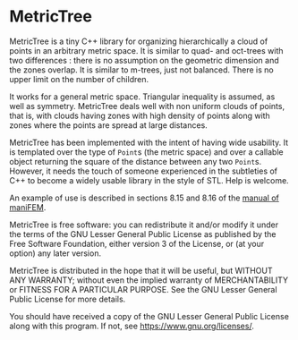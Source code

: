 # MetricTree

MetricTree is a tiny C++ library for organizing hierarchically a cloud of points in 
an arbitrary metric space.
It is similar to quad- and oct-trees with two differences :
there is no assumption on the geometric dimension and the zones overlap.
It is similar to m-trees, just not balanced.
There is no upper limit on the number of children.

It works for a general metric space.
Triangular inequality is assumed, as well as symmetry.
MetricTree deals well with non uniform clouds of points, that is, with clouds having zones with
high density of points along with zones where the points are spread at large distances.

MetricTree has been implemented with the intent of having wide usability.
It is templated over the type of `Point`s (the metric space) and over a callable
object returning the square of the distance between any two `Point`s.
However, it needs the touch of someone experienced in the subtleties of C++
to become a widely usable library in the style of STL.
Help is welcome.

An example of use is described in sections 8.15 and 8.16 of the
[manual of maniFEM](https://webpages.ciencias.ulisboa.pt/~cabarbarosie/manifem/manual-manifem.pdf).

MetricTree is free software: you can redistribute it and/or modify
it under the terms of the GNU Lesser General Public License as published by
the Free Software Foundation, either version 3 of the License, or
(at your option) any later version.

MetricTree is distributed in the hope that it will be useful,
but WITHOUT ANY WARRANTY; without even the implied warranty of
MERCHANTABILITY or FITNESS FOR A PARTICULAR PURPOSE.  See the
GNU Lesser General Public License for more details.

You should have received a copy of the GNU Lesser General Public License
along with this program.  If not, see <https://www.gnu.org/licenses/>.
